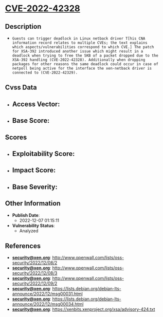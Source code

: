 
# [CVE-2022-42328](http://www.openwall.com/lists/oss-security/2022/12/08/2)

## Description

- `Guests can trigger deadlock in Linux netback driver T[his CNA information record relates to multiple CVEs; the text explains which aspects/vulnerabilities correspond to which CVE.] The patch for XSA-392 introduced another issue which might result in a deadlock when trying to free the SKB of a packet dropped due to the XSA-392 handling (CVE-2022-42328). Additionally when dropping packages for other reasons the same deadlock could occur in case of netpoll being active for the interface the xen-netback driver is connected to (CVE-2022-42329).`

## Cvss Data

- **Access Vector**:
  - 
- **Base Score**:
  - 

## Scores

- **Exploitability Score**:
  - 
- **Impact Score**:
  - 
- **Base Severity**:
  - 

## Other Information

- **Publish Date**:
  - 2022-12-07 01:15:11
- **Vulnerability Status**:
  - Analyzed

## References

- **security@xen.org**: http://www.openwall.com/lists/oss-security/2022/12/08/2
- **security@xen.org**: http://www.openwall.com/lists/oss-security/2022/12/08/3
- **security@xen.org**: http://www.openwall.com/lists/oss-security/2022/12/09/2
- **security@xen.org**: https://lists.debian.org/debian-lts-announce/2022/12/msg00031.html
- **security@xen.org**: https://lists.debian.org/debian-lts-announce/2022/12/msg00034.html
- **security@xen.org**: https://xenbits.xenproject.org/xsa/advisory-424.txt
